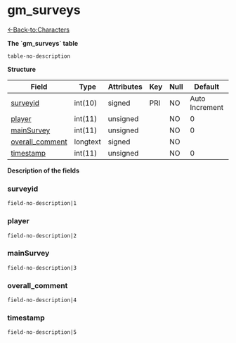 # gm\_surveys

[<-Back-to:Characters](database-characters.md)

**The \`gm\_surveys\` table**

`table-no-description`

**Structure**

| Field                | Type     | Attributes | Key | Null | Default        | Extra | Comment |
|----------------------|----------|------------|-----|------|----------------|-------|---------|
| [surveyid][1]        | int(10)  | signed     | PRI | NO   | Auto Increment |       |         |
| [player][2]          | int(11)  | unsigned   |     | NO   | 0              |       |         |
| [mainSurvey][3]      | int(11)  | unsigned   |     | NO   | 0              |       |         |
| [overall_comment][4] | longtext | signed     |     | NO   |                |       |         |
| [timestamp][5]       | int(11)  | unsigned   |     | NO   | 0              |       |         |

[1]: #surveyid
[2]: #player
[3]: #mainsurvey
[4]: #overall_comment
[5]: #timestamp

**Description of the fields**

### surveyid

`field-no-description|1`

### player

`field-no-description|2`

### mainSurvey

`field-no-description|3`

### overall\_comment

`field-no-description|4`

### timestamp

`field-no-description|5`
